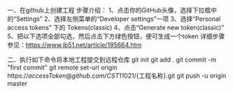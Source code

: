 一、在github上创建工程
    步骤介绍：
    1、点击你的GitHub头像，选择下拉框中的“Settings”
    2、选择左侧菜单的“Developer settings”一项
    3、选择“Personal access tokens” 下的 Tokens(classic)
    4、点击“Generate new token(classic)”
    5、把以下选项全部勾选，然后点击下方绿色按钮，便可生成一个token
    详细步骤参见：https://www.jb51.net/article/195664.htm

二、执行如下命令将本地工程提交到远程仓库
git init
git add .
git commit -m "first commit"
git remote set-url origin https://${accessToken}@github.com/CST11021/${工程名称}.git
git push -u origin master


